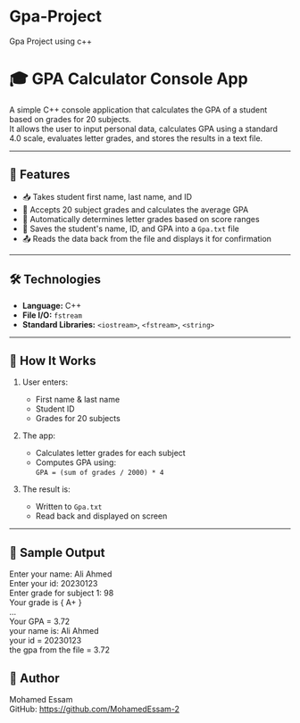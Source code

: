 # Gpa-Project
Gpa Project using c++

# 🎓 GPA Calculator Console App

A simple C++ console application that calculates the GPA of a student based on grades for 20 subjects.  
It allows the user to input personal data, calculates GPA using a standard 4.0 scale, evaluates letter grades, and stores the results in a text file.

---

## 📌 Features

- 📥 Takes student first name, last name, and ID  
- 🧮 Accepts 20 subject grades and calculates the average GPA  
- 🧾 Automatically determines letter grades based on score ranges  
- 💾 Saves the student's name, ID, and GPA into a `Gpa.txt` file  
- 📤 Reads the data back from the file and displays it for confirmation  

---

## 🛠️ Technologies

- **Language:** C++  
- **File I/O:** `fstream`  
- **Standard Libraries:** `<iostream>`, `<fstream>`, `<string>`

---

## 📂 How It Works

1. User enters:  
   - First name & last name  
   - Student ID  
   - Grades for 20 subjects  

2. The app:  
   - Calculates letter grades for each subject  
   - Computes GPA using:  
     `GPA = (sum of grades / 2000) * 4`  

3. The result is:  
   - Written to `Gpa.txt`  
   - Read back and displayed on screen  

---

## 📄 Sample Output  
Enter your name: Ali Ahmed  
Enter your id: 20230123  
Enter grade for subject 1: 98  
Your grade is { A+ }  
...  
Your GPA = 3.72  
your name is: Ali Ahmed  
your id = 20230123  
the gpa from the file = 3.72

## 🙌 Author  
Mohamed Essam  
GitHub: https://github.com/MohamedEssam-2  

